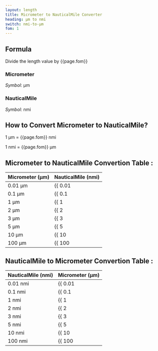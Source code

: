 ```yaml
---
layout: length
title: Micrometer to NauticalMile Converter
heading: μm to nmi
switch: nmi-to-μm
fom: 1
---
```


## Formula
Divide the length value by {{page.fom}}

### Micrometer
*Symbol*: μm

### NauticalMile
*Symbol*: nmi

## How to Convert Micrometer to NauticalMile?
1 μm = {{page.fom}} nmi

1 nmi = {{page.fom}} μm

## Micrometer to NauticalMile Convertion Table :

| Micrometer (μm) | NauticalMile (nmi) |
| ---- | ---- |
| 0.01 μm | {{ 0.01 | divided_by: page.fom | round: 5 }} nmi |
| 0.1 μm | {{ 0.1 | divided_by: page.fom | round: 5 }} nmi |
| 1 μm | {{ 1 | divided_by: page.fom | round: 5 }} nmi |
| 2 μm | {{ 2 | divided_by: page.fom | round: 5 }} nmi |
| 3 μm | {{ 3 | divided_by: page.fom | round: 5 }} nmi |
| 5 μm | {{ 5 | divided_by: page.fom | round: 5 }} nmi |
| 10 μm | {{ 10 | divided_by: page.fom | round: 5 }} nmi |
| 100 μm | {{ 100 | divided_by: page.fom | round: 5 }} nmi |

## NauticalMile to Micrometer Convertion Table :

| NauticalMile (nmi) | Micrometer (μm) |
| ---- | ---- |
| 0.01 nmi | {{ 0.01 | times: page.fom | round: 5 }} μm |
| 0.1 nmi | {{ 0.1 | times: page.fom | round: 5 }} μm |
| 1 nmi | {{ 1 | times: page.fom | round: 5 }} μm |
| 2 nmi | {{ 2 | times: page.fom | round: 5 }} μm |
| 3 nmi | {{ 3 | times: page.fom | round: 5 }} μm |
| 5 nmi | {{ 5 | times: page.fom | round: 5 }} μm |
| 10 nmi | {{ 10 | times: page.fom | round: 5 }} μm |
| 100 nmi | {{ 100 | times: page.fom | round: 5 }} μm |

<script>
selectInput[1].selected = true
selectOutput[10].selected = true
</script>
